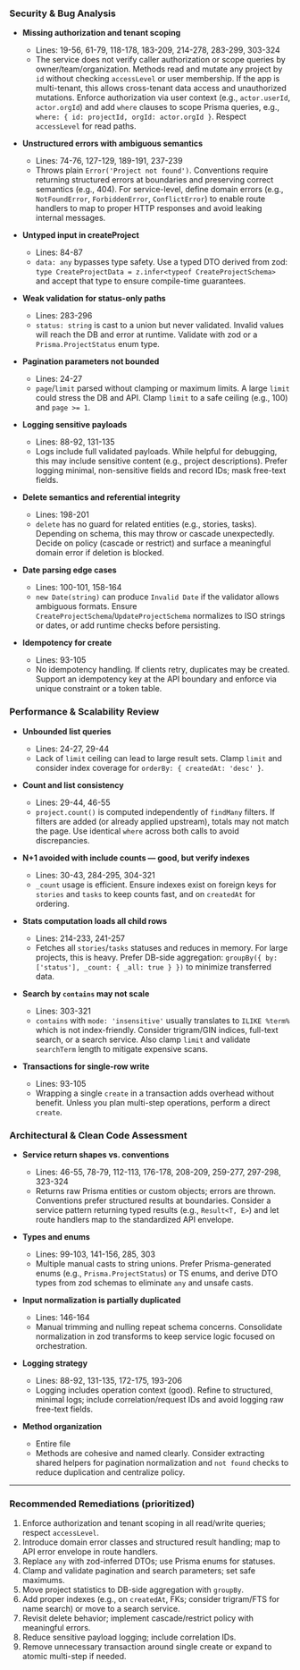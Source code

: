 ### Security & Bug Analysis

- **Missing authorization and tenant scoping**
  - Lines: 19-56, 61-79, 118-178, 183-209, 214-278, 283-299, 303-324
  - The service does not verify caller authorization or scope queries by owner/team/organization. Methods read and mutate any project by `id` without checking `accessLevel` or user membership. If the app is multi-tenant, this allows cross-tenant data access and unauthorized mutations. Enforce authorization via user context (e.g., `actor.userId`, `actor.orgId`) and add `where` clauses to scope Prisma queries, e.g., `where: { id: projectId, orgId: actor.orgId }`. Respect `accessLevel` for read paths.

- **Unstructured errors with ambiguous semantics**
  - Lines: 74-76, 127-129, 189-191, 237-239
  - Throws plain `Error('Project not found')`. Conventions require returning structured errors at boundaries and preserving correct semantics (e.g., 404). For service-level, define domain errors (e.g., `NotFoundError`, `ForbiddenError`, `ConflictError`) to enable route handlers to map to proper HTTP responses and avoid leaking internal messages.

- **Untyped input in createProject**
  - Lines: 84-87
  - `data: any` bypasses type safety. Use a typed DTO derived from zod: `type CreateProjectData = z.infer<typeof CreateProjectSchema>` and accept that type to ensure compile-time guarantees.

- **Weak validation for status-only paths**
  - Lines: 283-296
  - `status: string` is cast to a union but never validated. Invalid values will reach the DB and error at runtime. Validate with zod or a `Prisma.ProjectStatus` enum type.

- **Pagination parameters not bounded**
  - Lines: 24-27
  - `page`/`limit` parsed without clamping or maximum limits. A large `limit` could stress the DB and API. Clamp `limit` to a safe ceiling (e.g., 100) and `page >= 1`.

- **Logging sensitive payloads**
  - Lines: 88-92, 131-135
  - Logs include full validated payloads. While helpful for debugging, this may include sensitive content (e.g., project descriptions). Prefer logging minimal, non-sensitive fields and record IDs; mask free-text fields.

- **Delete semantics and referential integrity**
  - Lines: 198-201
  - `delete` has no guard for related entities (e.g., stories, tasks). Depending on schema, this may throw or cascade unexpectedly. Decide on policy (cascade or restrict) and surface a meaningful domain error if deletion is blocked.

- **Date parsing edge cases**
  - Lines: 100-101, 158-164
  - `new Date(string)` can produce `Invalid Date` if the validator allows ambiguous formats. Ensure `CreateProjectSchema`/`UpdateProjectSchema` normalizes to ISO strings or dates, or add runtime checks before persisting.

- **Idempotency for create**
  - Lines: 93-105
  - No idempotency handling. If clients retry, duplicates may be created. Support an idempotency key at the API boundary and enforce via unique constraint or a token table.

### Performance & Scalability Review

- **Unbounded list queries**
  - Lines: 24-27, 29-44
  - Lack of `limit` ceiling can lead to large result sets. Clamp `limit` and consider index coverage for `orderBy: { createdAt: 'desc' }`.

- **Count and list consistency**
  - Lines: 29-44, 46-55
  - `project.count()` is computed independently of `findMany` filters. If filters are added (or already applied upstream), totals may not match the page. Use identical `where` across both calls to avoid discrepancies.

- **N+1 avoided with include counts — good, but verify indexes**
  - Lines: 30-43, 284-295, 304-321
  - `_count` usage is efficient. Ensure indexes exist on foreign keys for `stories` and `tasks` to keep counts fast, and on `createdAt` for ordering.

- **Stats computation loads all child rows**
  - Lines: 214-233, 241-257
  - Fetches all `stories`/`tasks` statuses and reduces in memory. For large projects, this is heavy. Prefer DB-side aggregation: `groupBy({ by: ['status'], _count: { _all: true } })` to minimize transferred data.

- **Search by `contains` may not scale**
  - Lines: 303-321
  - `contains` with `mode: 'insensitive'` usually translates to `ILIKE %term%` which is not index-friendly. Consider trigram/GIN indices, full-text search, or a search service. Also clamp `limit` and validate `searchTerm` length to mitigate expensive scans.

- **Transactions for single-row write**
  - Lines: 93-105
  - Wrapping a single `create` in a transaction adds overhead without benefit. Unless you plan multi-step operations, perform a direct `create`.

### Architectural & Clean Code Assessment

- **Service return shapes vs. conventions**
  - Lines: 46-55, 78-79, 112-113, 176-178, 208-209, 259-277, 297-298, 323-324
  - Returns raw Prisma entities or custom objects; errors are thrown. Conventions prefer structured results at boundaries. Consider a service pattern returning typed results (e.g., `Result<T, E>`) and let route handlers map to the standardized API envelope.

- **Types and enums**
  - Lines: 99-103, 141-156, 285, 303
  - Multiple manual casts to string unions. Prefer Prisma-generated enums (e.g., `Prisma.ProjectStatus`) or TS enums, and derive DTO types from zod schemas to eliminate `any` and unsafe casts.

- **Input normalization is partially duplicated**
  - Lines: 146-164
  - Manual trimming and nulling repeat schema concerns. Consolidate normalization in zod transforms to keep service logic focused on orchestration.

- **Logging strategy**
  - Lines: 88-92, 131-135, 172-175, 193-206
  - Logging includes operation context (good). Refine to structured, minimal logs; include correlation/request IDs and avoid logging raw free-text fields.

- **Method organization**
  - Entire file
  - Methods are cohesive and named clearly. Consider extracting shared helpers for pagination normalization and `not found` checks to reduce duplication and centralize policy.

---

### Recommended Remediations (prioritized)

1. Enforce authorization and tenant scoping in all read/write queries; respect `accessLevel`.
2. Introduce domain error classes and structured result handling; map to API error envelope in route handlers.
3. Replace `any` with zod-inferred DTOs; use Prisma enums for statuses.
4. Clamp and validate pagination and search parameters; set safe maximums.
5. Move project statistics to DB-side aggregation with `groupBy`.
6. Add proper indexes (e.g., on `createdAt`, FKs; consider trigram/FTS for name search) or move to a search service.
7. Revisit delete behavior; implement cascade/restrict policy with meaningful errors.
8. Reduce sensitive payload logging; include correlation IDs.
9. Remove unnecessary transaction around single create or expand to atomic multi-step if needed.


